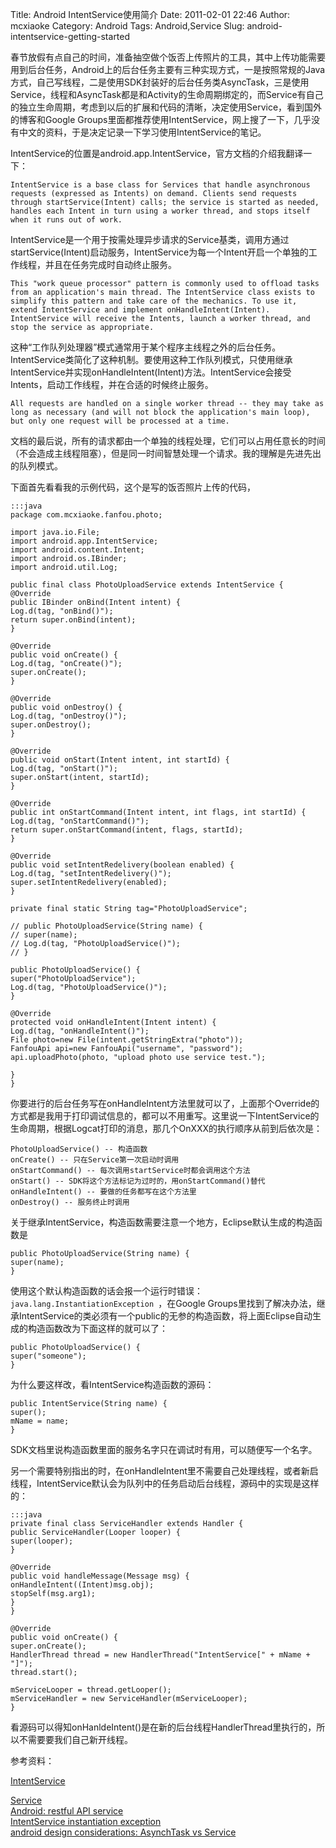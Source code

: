 Title: Android IntentService使用简介
Date: 2011-02-01 22:46
Author: mcxiaoke
Category: Android
Tags: Android,Service
Slug: android-intentservice-getting-started

春节放假有点自己的时间，准备抽空做个饭否上传照片的工具，其中上传功能需要用到后台任务，Android上的后台任务主要有三种实现方式，一是按照常规的Java方式，自己写线程，二是使用SDK封装好的后台任务类AsyncTask，三是使用Service，线程和AsyncTask都是和Activity的生命周期绑定的，而Service有自己的独立生命周期，考虑到以后的扩展和代码的清晰，决定使用Service，看到国外的博客和Google
Groups里面都推荐使用IntentService，网上搜了一下，几乎没有中文的资料，于是决定记录一下学习使用IntentService的笔记。

IntentService的位置是android.app.IntentService，官方文档的介绍我翻译一下：

```
IntentService is a base class for Services that handle asynchronous requests (expressed as Intents) on demand. Clients send requests through startService(Intent) calls; the service is started as needed, handles each Intent in turn using a worker thread, and stops itself when it runs out of work.
```

IntentService是一个用于按需处理异步请求的Service基类，调用方通过
startService(Intent)启动服务，IntentService为每一个Intent开启一个单独的工作线程，并且在任务完成时自动终止服务。

```
This "work queue processor" pattern is commonly used to offload tasks from an application's main thread. The IntentService class exists to simplify this pattern and take care of the mechanics. To use it, extend IntentService and implement onHandleIntent(Intent). IntentService will receive the Intents, launch a worker thread, and stop the service as appropriate.
```

这种“工作队列处理器”模式通常用于某个程序主线程之外的后台任务。IntentService类简化了这种机制。要使用这种工作队列模式，只使用继承IntentService并实现onHandleIntent(Intent)方法。IntentService会接受Intents，启动工作线程，并在合适的时候终止服务。

```
All requests are handled on a single worker thread -- they may take as long as necessary (and will not block the application's main loop), but only one request will be processed at a time.
```

文档的最后说，所有的请求都由一个单独的线程处理，它们可以占用任意长的时间（不会造成主线程阻塞），但是同一时间智慧处理一个请求。我的理解是先进先出的队列模式。

下面首先看看我的示例代码，这个是写的饭否照片上传的代码，

    :::java
	package com.mcxiaoke.fanfou.photo;

	import java.io.File;  
	import android.app.IntentService;  
	import android.content.Intent;  
	import android.os.IBinder;  
	import android.util.Log;

	public final class PhotoUploadService extends IntentService {  
	@Override  
	public IBinder onBind(Intent intent) {  
	Log.d(tag, "onBind()");  
	return super.onBind(intent);  
	}

	@Override  
	public void onCreate() {  
	Log.d(tag, "onCreate()");  
	super.onCreate();  
	}

	@Override  
	public void onDestroy() {  
	Log.d(tag, "onDestroy()");  
	super.onDestroy();  
	}

	@Override  
	public void onStart(Intent intent, int startId) {  
	Log.d(tag, "onStart()");  
	super.onStart(intent, startId);  
	}

	@Override  
	public int onStartCommand(Intent intent, int flags, int startId) {  
	Log.d(tag, "onStartCommand()");  
	return super.onStartCommand(intent, flags, startId);  
	}

	@Override  
	public void setIntentRedelivery(boolean enabled) {  
	Log.d(tag, "setIntentRedelivery()");  
	super.setIntentRedelivery(enabled);  
	}

	private final static String tag="PhotoUploadService";

	// public PhotoUploadService(String name) {  
	// super(name);  
	// Log.d(tag, "PhotoUploadService()");  
	// }

	public PhotoUploadService() {  
	super("PhotoUploadService");  
	Log.d(tag, "PhotoUploadService()");  
	}

	@Override  
	protected void onHandleIntent(Intent intent) {  
	Log.d(tag, "onHandleIntent()");  
	File photo=new File(intent.getStringExtra("photo"));  
	FanfouApi api=new FanfouApi("username", "password");  
	api.uploadPhoto(photo, "upload photo use service test.");

	}  
	}  


你要进行的后台任务写在onHandleIntent方法里就可以了，上面那个Override的方式都是我用于打印调试信息的，都可以不用重写。这里说一下IntentService的生命周期，根据Logcat打印的消息，那几个OnXXX的执行顺序从前到后依次是：

```
PhotoUploadService() -- 构造函数  
onCreate() -- 只在Service第一次启动时调用  
onStartCommand() -- 每次调用startService时都会调用这个方法  
onStart() -- SDK将这个方法标记为过时的，用onStartCommand()替代  
onHandleIntent() -- 要做的任务都写在这个方法里  
onDestroy() -- 服务终止时调用
```

关于继承IntentService，构造函数需要注意一个地方，Eclipse默认生成的构造函数是  

```
public PhotoUploadService(String name) {  
super(name);  
}  
```

使用这个默认构造函数的话会报一个运行时错误： `java.lang.InstantiationException `，在Google Groups里找到了解决办法，继承IntentService的类必须有一个public的无参的构造函数，将上面Eclipse自动生成的构造函数改为下面这样的就可以了：  
```
public PhotoUploadService() {  
super("someone");  
}  
```

为什么要这样改，看IntentService构造函数的源码：  

```
public IntentService(String name) {  
super();  
mName = name;  
}  
```

SDK文档里说构造函数里面的服务名字只在调试时有用，可以随便写一个名字。

另一个需要特别指出的时，在onHandleIntent里不需要自己处理线程，或者新启线程，IntentService默认会为队列中的任务启动后台线程，源码中的实现是这样的：  

	:::java
	private final class ServiceHandler extends Handler {  
	public ServiceHandler(Looper looper) {  
	super(looper);  
	}

	@Override  
	public void handleMessage(Message msg) {  
	onHandleIntent((Intent)msg.obj);  
	stopSelf(msg.arg1);  
	}  
	}

	@Override  
	public void onCreate() {  
	super.onCreate();  
	HandlerThread thread = new HandlerThread("IntentService[" + mName +
	"]");  
	thread.start();

	mServiceLooper = thread.getLooper();  
	mServiceHandler = new ServiceHandler(mServiceLooper);  
	}  


看源码可以得知onHanldeIntent()是在新的后台线程HandlerThread里执行的，所以不需要要我们自己新开线程。

参考资料：  

[IntentService](http://androidappdocs.appspot.com/reference/android/app/IntentService.html)  

[Service](http://androidappdocs.appspot.com/reference/android/app/Service.html)  
[Android: restful API
service](http://stackoverflow.com/questions/3197335/android-restful-api-service)  
[IntentService instantiation
exception](https://groups.google.com/forum/#!topic/android-developers/YTXqvKP526w)  
[android design considerations: AsynchTask vs
Service](http://stackoverflow.com/questions/3817272/android-design-considerations-asynchtask-vs-service-intentservice)

